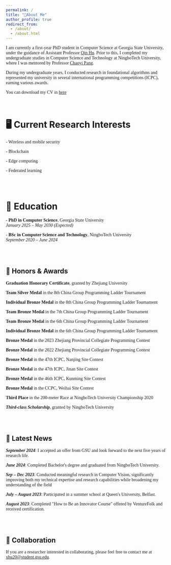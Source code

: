 ```yaml
---
permalink: /
title: "👋About Me"
author_profile: true
redirect_from: 
  - /about/
  - /about.html
---
```


<span style="font-family: 'EB Garamond', serif;">I am currently a first-year PhD student in Computer Science at Georgia State University, under the guidance of Assistant Professor [Qin Hu](https://qinhu2010.github.io/). Prior to this, I completed my undergraduate studies in Computer Science and Technology at NingboTech University, where I was mentored by Professor [Chaoyi Pang](https://scholar.google.com.au/citations?user=PZZ9jIEAAAAJ&hl=en). </span>

<span style="font-family: 'EB Garamond', serif;">During my undergraduate years, I conducted research in foundational algorithms and represented my university in several international programming competitions (ICPC), earning various awards.</span>

<span style="font-family: 'EB Garamond', serif;">You can download my CV in [here](assets/cv.pdf)</span>  
<br><br>


🖥️  Current Research Interests
======
<span style="font-family: 'EB Garamond', serif;">- Wireless and mobile security  </span>

<span style="font-family: 'EB Garamond', serif;">- Blockchain </span> 

<span style="font-family: 'EB Garamond', serif;">- Edge computing </span> 

<span style="font-family: 'EB Garamond', serif;">- Federated learning</span> 

<br><br>

🏫  Education
======
<span style="font-family: 'EB Garamond', serif;">- **PhD in Computer Science**, Georgia State University</span>  
  <span style="font-family: 'EB Garamond', serif;">*January 2025 – May 2030 (Expected)*</span>  
  
<span style="font-family: 'EB Garamond', serif;">- **BSc in Computer Science and Technology**, NingboTech University</span>  
  <span style="font-family: 'EB Garamond', serif;">*September 2020 – June 2024*</span>

<br><br>  

🙏  Honors & Awards
------
<span style="font-family: 'EB Garamond', serif;">**Graduation Honorary Certificate**, granted by Zhejiang University</span>

<span style="font-family: 'EB Garamond', serif;">**Team Silver Medal** in the 8th China Group Programming Ladder Tournament</span>

<span style="font-family: 'EB Garamond', serif;">**Individual Bronze Medal** in the 8th China Group Programming Ladder Tournament</span>

<span style="font-family: 'EB Garamond', serif;">**Team Bronze Medal** in the 7th China Group Programming Ladder Tournament</span>

<span style="font-family: 'EB Garamond', serif;">**Team Bronze Medal** in the 6th China Group Programming Ladder Tournament</span>

<span style="font-family: 'EB Garamond', serif;">**Individual Bronze Medal** in the 6th China Group Programming Ladder Tournament</span>

<span style="font-family: 'EB Garamond', serif;">**Bronze Medal** in the 2023 Zhejiang Provincial Collegiate Programming Contest</span>

<span style="font-family: 'EB Garamond', serif;">**Bronze Medal** in the 2022 Zhejiang Provincial Collegiate Programming Contest</span>

<span style="font-family: 'EB Garamond', serif;">**Bronze Medal** in the 47th ICPC, Nanjing Site Contest</span>

<span style="font-family: 'EB Garamond', serif;">**Bronze Medal** in the 47th ICPC, Jinan Site Contest</span>

<span style="font-family: 'EB Garamond', serif;">**Bronze Medal** in the 46th ICPC, Kunming Site Contest</span>

<span style="font-family: 'EB Garamond', serif;">**Bronze Medal** in the CCPC, Weihai Site Contest</span>

<span style="font-family: 'EB Garamond', serif;">**Third Place** in the 200-meter Race at NingboTech University Championship 2020</span>

<span style="font-family: 'EB Garamond', serif;">***Third-class Scholarship***, granted by NingboTech University</span>


<br><br>

📰  Latest News
------
<span style="font-family: 'EB Garamond', serif;">***September 2024***: I accepted an offer from GSU and look forward to the next five years of research life.</span>  

<span style="font-family: 'EB Garamond', serif;">***June 2024***: Completed Bachelor's degree and graduated from NingboTech University.</span>

<span style="font-family: 'EB Garamond', serif;">***Sep – Dec 2023***: Conducted meaningful research in Computer Vision, significantly improving both my technical expertise and research capabilities while broadening my understanding of the field</span>

<span style="font-family: 'EB Garamond', serif;">***July – August 2023***: Participated in a summer school at Queen's University, Belfast.</span>

<span style="font-family: 'EB Garamond', serif;">***August 2023***: Completed "How to Be an Innovator Course" offered by VentureFolk and received certification.</span> 


<br><br>

🙏  Collaboration
------
<span style="font-family: 'EB Garamond', serif;">If you are a researcher interested in collaborating, please feel free to contact me at [xhu20@student.gsu.edu](mailto:xhu20@student.gsu.edu).</span>  
